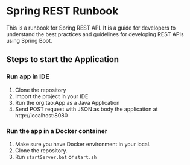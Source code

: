 # Spring REST Runbook
This is a runbook for Spring REST API. It is a guide for developers to understand the best practices and guidelines for developing REST APIs using Spring Boot.
## Steps to start the Application
### Run app in IDE
1. Clone the repository
2. Import the project in your IDE
3. Run the org.tao.App as a Java Application
4. Send POST request with JSON as body the application at http://localhost:8080

### Run the app in a Docker container
1. Make sure you have Docker environment in your local.
2. Clone the repository.
3. Run `startServer.bat` or `start.sh`